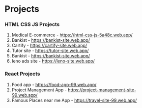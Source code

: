 # Projects
### HTML CSS JS Projects
1. Medical E-commerce - https://html-css-js-5a48c.web.app/
2. Bankist - https://bankist-site.web.app/
3. Cartify - https://cartify-site.web.app/
4. Tutor site - https://tutor-site.web.app/
5. Bankist - https://bankist-site.web.app/
6. leno ads site - https://leno-site.web.app/

### React Projects
1. Food app - https://food-app-99.web.app/
2. Project Management App - https://project-management-site-99.web.app/
3. Famous Places near me App - https://travel-site-99.web.app/

